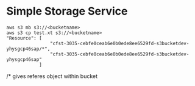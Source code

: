 # Simple Storage Service
```
aws s3 mb s3://<bucketname>
aws s3 cp test.xt s3://<bucketname>
"Resource": [
                "cfst-3035-cebfe0ceab6e0b0ede8ee6529fd-s3bucketdev-yhysgcp46sap/*",
                "cfst-3035-cebfe0ceab6e0b0ede8ee6529fd-s3bucketdev-yhysgcp46sap"
            ]
```

<bucker-name>/* gives referes object within bucket